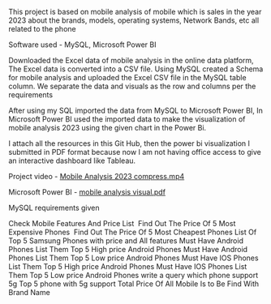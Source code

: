 This project is based on mobile analysis of mobile which is sales in the year 2023 about the brands, models, operating systems, Network Bands, etc all related to the phone


Software used - MySQL, Microsoft Power BI


Downloaded the Excel data of mobile analysis in the online data platform, The Excel data is converted into a CSV file.
Using MySQL created a Schema for mobile analysis and uploaded the Excel CSV file in the MySQL table column. We separate the data and visuals as the row and columns per the requirements

After using my SQL imported the data from MySQL to Microsoft Power BI, In Microsoft Power BI used the imported data to make the visualization of mobile analysis 2023 using the given chart in the Power Bi.


I attach all the resources in this Git Hub, then the power bi visualization I submitted in PDF format because now I am not having office access to give an interactive dashboard like Tableau.


Project video - [Mobile Analysis 2023 compress.mp4](https://github.com/venkatvishanth36/Mobile-Analysis/blob/main/Mobile%20Analysis%202023%20compress.mp4)

Microsoft Power BI - [mobile analysis visual.pdf](https://github.com/venkatvishanth36/Mobile-Analysis/blob/main/mobile%20analysis%20visual.pdf)

MySQL requirements given

Check Mobile Features And Price List 
Find Out The Price Of 5 Most Expensive Phones 
Find Out The Price Of 5 Most Cheapest Phones
List Of Top 5 Samsung Phones with price and All features
Must Have Android Phones List Them Top 5 High price Android Phones
Must Have Android Phones List Them Top 5 Low price Android Phones
Must Have IOS Phones List Them Top 5 High price Android Phones
Must Have IOS Phones List Them Top 5 Low price Android Phones
write a query which phone support 5g
Top 5 phone with 5g support
Total Price Of All Mobile Is to Be Find With Brand Name
